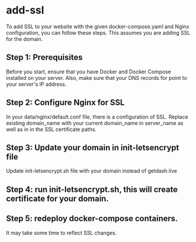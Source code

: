 # add-ssl

To add SSL to your website with the given docker-compose.yaml and Nginx configuration, you can follow these steps. This assumes you are adding SSL for the domain.

## Step 1: Prerequisites

Before you start, ensure that you have Docker and Docker Compose installed on your server. Also, make sure that your DNS records for <domain> point to your server's IP address.

## Step 2: Configure Nginx for SSL

In your data/nginx/default.conf file, there is a configuration of SSL. Replace existing domain_name with your current domain_name in server_name as well as in in the SSL certificate paths.

## Step 3: Update your domain in init-letsencrypt file

Update init-letsencrypt.sh file with your domain instead of getdash.live


## Step 4: run init-letsencrypt.sh, this will create certificate for your domain.

## Step 5: redeploy docker-compose containers. 

It may take some time to reflect SSL changes. 
